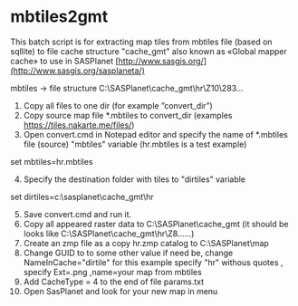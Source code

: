 # mbtiles2gmt
This batch script is for extracting map tiles from mbtiles file (based on sqllite) to file cache structure "cache_gmt" also known as «Global mapper cache» to use in SASPlanet [http://www.sasgis.org/](http://www.sasgis.org/sasplaneta/)

mbtiles -> file structure C:\SASPlanet\cache_gmt\hr\Z10\283\...

1. Copy all files to one dir (for example ”convert_dir”)
2. Copy source map file *.mbtiles to convert_dir   (examples https://tiles.nakarte.me/files/)
3. Open convert.cmd in Notepad editor and specify the name of *.mbtiles file (source) "mbtiles" variable (hr.mbtiles is a test example)  

set mbtiles=hr.mbtiles

4. Specify the destination folder with tiles to "dirtiles" variable  

set dirtiles=c:\sasplanet\cache_gmt\hr

5. Save convert.cmd and run it.
6. Copy all appeared raster data to C:\SASPlanet\cache_gmt   (it should be looks like C:\SASPlanet\cache_gmt\hr\Z8\......)
7. Create an zmp file as a copy hr.zmp catalog to C:\SASPlanet\map
8. Change GUID to to some other value if need be, change NameInCache="dirtile"  for this example specify "hr" withous quotes , specify Ext=.png ,name=your map from mbtiles
9. Add CacheType = 4  to the end of file params.txt
10. Open SasPlanet and look for your new map in menu
